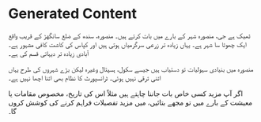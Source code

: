 # Generated Content

ٹھیک ہے جی،  منصورہ شہر کے بارے میں بات کرتے ہیں۔ منصورہ، سندھ کے ضلع سانگهڑ کے قریب واقع ایک چھوٹا سا شہر ہے۔ یہاں زیادہ تر زرعی سرگرمیاں ہوتی ہیں اور کپاس کی کاشت کافی مشہور ہے۔  آبادی زیادہ تر دیہاتی قسم کی ہے۔  

منصورہ میں بنیادی سہولیات تو دستیاب ہیں جیسے سکول، ہسپتال وغیرہ لیکن بڑے شہروں کی طرح یہاں اتنی ترقی نہیں ہوئی۔  ٹرانسپورٹ کا نظام بھی اتنا اچھا نہیں ہے۔

اگر آپ مزید کسی خاص بات جاننا چاہتے ہیں مثلاً  اس کی تاریخ،  مخصوص مقامات یا معیشت کے بارے میں تو مجھے بتائیں، میں مزید تفصیلات فراہم کرنے کی کوشش کروں گا۔

